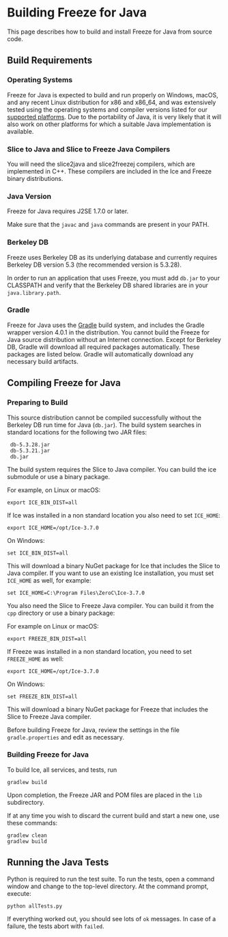 # Building Freeze for Java

This page describes how to build and install Freeze for Java from source code.

## Build Requirements

### Operating Systems

Freeze for Java is expected to build and run properly on Windows, macOS, and any
recent Linux distribution for x86 and x86_64, and was extensively tested using
the operating systems and compiler versions listed for our [supported
platforms][1]. Due to the portability of Java, it is very likely that it will
also work on other platforms for which a suitable Java implementation is
available.

### Slice to Java and Slice to Freeze Java Compilers

You will need the slice2java and slice2freezej compilers, which are implemented
in C++. These compilers are included in the Ice and Freeze binary distributions.

### Java Version

Freeze for Java requires J2SE 1.7.0 or later.

Make sure that the `javac` and `java` commands are present in your PATH.

### Berkeley DB

Freeze uses Berkeley DB as its underlying database and currently requires
Berkeley DB version 5.3 (the recommended version is 5.3.28).

In order to run an application that uses Freeze, you must add `db.jar` to your
CLASSPATH and verify that the Berkeley DB shared libraries are in your
`java.library.path`.

### Gradle

Freeze for Java uses the [Gradle][2] build system, and includes the Gradle
wrapper version 4.0.1 in the distribution. You cannot build the Freeze for Java
source distribution without an Internet connection. Except for Berkeley DB,
Gradle will download all required packages automatically. These packages are
listed below. Gradle will automatically download any necessary build artifacts.

## Compiling Freeze for Java

### Preparing to Build

This source distribution cannot be compiled successfully without the Berkeley DB
run time for Java (`db.jar`). The build system searches in standard locations
for the following two JAR files:
```
 db-5.3.28.jar
 db-5.3.21.jar
 db.jar
 ```

The build system requires the Slice to Java compiler. You can build the ice
submodule or use a binary package.

For example, on Linux or macOS:
```
export ICE_BIN_DIST=all
```

If Ice was installed in a non standard location you also need to set
`ICE_HOME`:
```
export ICE_HOME=/opt/Ice-3.7.0
```

On Windows:
```
set ICE_BIN_DIST=all
```

This will download a binary NuGet package for Ice that includes the Slice to
Java compiler. If you want to use an existing Ice installation, you must
set `ICE_HOME` as well, for example:
```
set ICE_HOME=C:\Program Files\ZeroC\Ice-3.7.0
```

You also need the Slice to Freeze Java compiler. You can build it from
the `cpp` directory or use a binary package:

For example on Linux or macOS:
```
export FREEZE_BIN_DIST=all
```

If Freeze was installed in a non standard location, you need to set
`FREEZE_HOME` as well:
```
export ICE_HOME=/opt/Ice-3.7.0
```

On Windows:
```
set FREEZE_BIN_DIST=all
```

This will download a binary NuGet package for Freeze that includes the Slice
to Freeze Java compiler.

Before building Freeze for Java, review the settings in the file
`gradle.properties` and edit as necessary.

### Building Freeze for Java

To build Ice, all services, and tests, run
```
gradlew build
```

Upon completion, the Freeze JAR and POM files are placed in the `lib`
subdirectory.

If at any time you wish to discard the current build and start a new one, use
these commands:
```
gradlew clean
gradlew build
```

## Running the Java Tests

Python is required to run the test suite. To run the tests, open a command
window and change to the top-level directory. At the command prompt, execute:
```
python allTests.py
```

If everything worked out, you should see lots of `ok` messages. In case of a
failure, the tests abort with `failed`.

[1]: https://doc.zeroc.com/display/Freeze37/Supported+Platforms+for+Freeze+3.7.0
[2]: http://gradle.org
